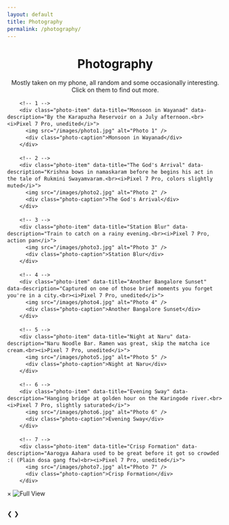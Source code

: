 ```yaml
---
layout: default
title: Photography
permalink: /photography/
---
```


<h1 style="text-align: center;">Photography</h1>
<p class="subheading" style="text-align: center;">Mostly taken on my phone, all random and some occasionally interesting. Click on them to find out more.</p>

<!-- Main photo grid -->
<div class="photo-grid">


		<!-- 1 -->
		<div class="photo-item" data-title="Monsoon in Wayanad" data-description="By the Karapuzha Reservoir on a July afternoon.<br><i>Pixel 7 Pro, unedited</i>">
		  <img src="/images/photo1.jpg" alt="Photo 1" />
		  <div class="photo-caption">Monsoon in Wayanad</div>
		</div>

		<!-- 2 -->
		<div class="photo-item" data-title="The God's Arrival" data-description="Krishna bows in namaskaram before he begins his act in the tale of Rukmini Swayamvaram.<br><i>Pixel 7 Pro, colors slightly muted</i>">
		  <img src="/images/photo2.jpg" alt="Photo 2" />
		  <div class="photo-caption">The God's Arrival</div>
		</div>

		<!-- 3 -->
		<div class="photo-item" data-title="Station Blur" data-description="Train to catch on a rainy evening.<br><i>Pixel 7 Pro, action pan</i>">
		  <img src="/images/photo3.jpg" alt="Photo 3" />
		  <div class="photo-caption">Station Blur</div>
		</div>

		<!-- 4 -->
		<div class="photo-item" data-title="Another Bangalore Sunset" data-description="Captured on one of those brief moments you forget you're in a city.<br><i>Pixel 7 Pro, unedited</i>">
		  <img src="/images/photo4.jpg" alt="Photo 4" />
		  <div class="photo-caption">Another Bangalore Sunset</div>
		</div>

		<!-- 5 -->
		<div class="photo-item" data-title="Night at Naru" data-description="Naru Noodle Bar. Ramen was great, skip the matcha ice cream.<br><i>Pixel 7 Pro, unedited</i>">
		  <img src="/images/photo5.jpg" alt="Photo 5" />
		  <div class="photo-caption">Night at Naru</div>
		</div>

		<!-- 6 -->
		<div class="photo-item" data-title="Evening Sway" data-description="Hanging bridge at golden hour on the Karingode river.<br><i>Pixel 7 Pro, slightly saturated</i>">
		  <img src="/images/photo6.jpg" alt="Photo 6" />
		  <div class="photo-caption">Evening Sway</div>
		</div>

		<!-- 7 -->
		<div class="photo-item" data-title="Crisp Formation" data-description="Aarogya Aahara used to be great before it got so crowded :( (Plain dosa gang ftw)<br><i>Pixel 7 Pro, unedited</i>">
		  <img src="/images/photo7.jpg" alt="Photo 7" />
		  <div class="photo-caption">Crisp Formation</div>
		</div>
		
		
		
</div>

<!-- Lightbox Modal (hidden by default) -->
<div id="photo-modal" class="photo-modal">
  <span class="close-btn">&times;</span>
  <img class="modal-image" src="" alt="Full View" />
  <div class="modal-caption">
    <h2 class="modal-title"></h2>
    <p class="modal-description"></p>
  </div>
  <div class="modal-nav">
    <span class="prev">&#10094;</span>
    <span class="next">&#10095;</span>
  </div>
</div>

<!-- ===== Lightbox Functionality ===== -->
<script>
  const modal = document.getElementById("photo-modal");
  const modalImg = modal.querySelector(".modal-image");
  const modalTitle = modal.querySelector(".modal-title");
  const modalDesc = modal.querySelector(".modal-description");
  const closeBtn = modal.querySelector(".close-btn");
  const prevBtn = modal.querySelector(".prev");
  const nextBtn = modal.querySelector(".next");
  const photoItems = Array.from(document.querySelectorAll(".photo-item"));

  let currentIndex = 0;

  function openModal(index) {
    const item = photoItems[index];
    modal.classList.add("active");
    modalImg.src = item.querySelector("img").src;
    modalTitle.textContent = item.dataset.title || "";
    modalDesc.innerHTML = item.dataset.description || ""; // ← innerHTML for <br> and <i>
    currentIndex = index;
  }

  function closeModal() {
    modal.classList.remove("active");
  }

  function showNext() {
    currentIndex = (currentIndex + 1) % photoItems.length;
    openModal(currentIndex);
  }

  function showPrev() {
    currentIndex = (currentIndex - 1 + photoItems.length) % photoItems.length;
    openModal(currentIndex);
  }

  // Attach click listeners to each photo
  photoItems.forEach((item, index) => {
    item.addEventListener("click", () => openModal(index));
  });

  // Navigation and close
  closeBtn.addEventListener("click", closeModal);
  nextBtn.addEventListener("click", showNext);
  prevBtn.addEventListener("click", showPrev);

  // Keyboard support
  window.addEventListener("keydown", (e) => {
    if (!modal.classList.contains("active")) return;
    if (e.key === "ArrowRight") showNext();
    if (e.key === "ArrowLeft") showPrev();
    if (e.key === "Escape") closeModal();
  });
</script>
